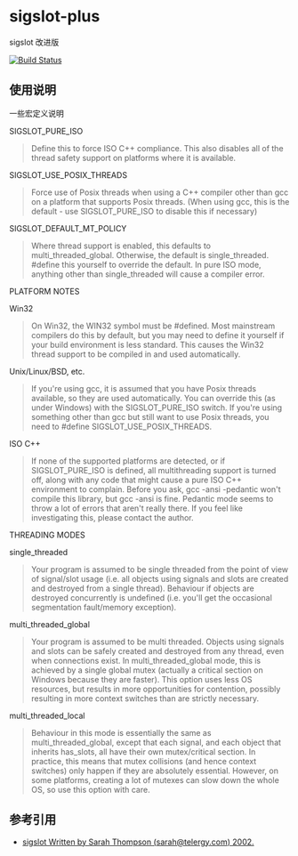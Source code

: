 # sigslot-plus

sigslot 改进版 

[![Build Status](https://travis-ci.org/alvisisme/sigslot-plus.svg?branch=master)](https://travis-ci.org/alvisisme/sigslot-plus)

## 使用说明

一些宏定义说明

SIGSLOT_PURE_ISO			

> Define this to force ISO C++ compliance. 
> This also disables all of the thread safety support on platforms where it is available.

SIGSLOT_USE_POSIX_THREADS

> Force use of Posix threads when using a C++ compiler other than gcc on a platform that supports Posix threads. (When using gcc, this is the default - use SIGSLOT_PURE_ISO to disable this if necessary)

SIGSLOT_DEFAULT_MT_POLICY

> Where thread support is enabled, this defaults to multi_threaded_global.
> Otherwise, the default is single_threaded. #define this yourself to override the default.
> In pure ISO mode, anything other than single_threaded will cause a compiler error.

PLATFORM NOTES

Win32

> On Win32, the WIN32 symbol must be #defined. 
> Most mainstream compilers do this by default, but you may need to define it yourself if your build environment is less standard. 
> This causes the Win32 thread support to be compiled in and used automatically.

Unix/Linux/BSD, etc.

> If you're using gcc, it is assumed that you have Posix threads available, so they are used automatically. 
> You can override this (as under Windows) with the SIGSLOT_PURE_ISO switch. 
> If you're using something other than gcc but still want to use Posix threads, you need to #define SIGSLOT_USE_POSIX_THREADS.

ISO C++

> If none of the supported platforms are detected, or if SIGSLOT_PURE_ISO is defined, all multithreading support is turned off, along with any code that might cause a pure ISO C++ environment to complain. 
> Before you ask, gcc -ansi -pedantic won't compile this library, but gcc -ansi is fine. 
> Pedantic mode seems to throw a lot of errors that aren't really there.
> If you feel like investigating this, please contact the author.


THREADING MODES

single_threaded

> Your program is assumed to be single threaded from the point of view of signal/slot usage (i.e. all objects using signals and slots are created and destroyed from a single thread).
> Behaviour if objects are destroyed concurrently is undefined (i.e. you'll get the occasional segmentation fault/memory exception).

multi_threaded_global

> Your program is assumed to be multi threaded. 
> Objects using signals and slots can be safely created and destroyed from any thread, even when connections exist. 
> In multi_threaded_global mode, this is achieved by a single global mutex (actually a critical section on Windows because they are faster). 
> This option uses less OS resources, but results in more opportunities for contention, possibly resulting in more context switches than are strictly necessary.

multi_threaded_local

> Behaviour in this mode is essentially the same as multi_threaded_global, except that each signal, and each object that inherits has_slots, all have their own mutex/critical section.
> In practice, this means that mutex collisions (and hence context switches) only happen if they are absolutely essential.
> However, on some platforms, creating a lot of mutexes can slow down the whole OS, so use this option with care.

## 参考引用

* [sigslot Written by Sarah Thompson (sarah@telergy.com) 2002.](https://sourceforge.net/projects/sigslot/)


